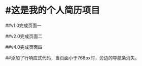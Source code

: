 #这是我的个人简历项目
=====================
##v1.0完成页面一

##v2.0完成页面二

##v4.0完成页面四

##添加了行响应式代码，当页面小于768px时，旁边的导航条消失。




